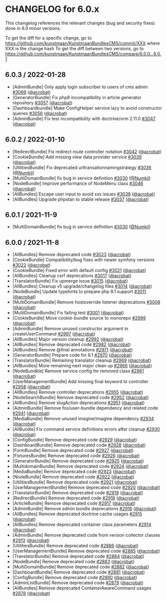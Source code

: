 CHANGELOG for 6.0.x
===================

This changelog references the relevant changes (bug and security fixes) done in 6.0 minor versions.

To get the diff for a specific change, go to https://github.com/kunstmaan/KunstmaanBundlesCMS/commit/XXX where XXX is the change hash
To get the diff between two versions, go to https://github.com/kunstmaan/KunstmaanBundlesCMS/compare/6.0.0...6.0.1

## 6.0.3 / 2022-01-28

* [AdminBundle] Only apply login subscriber to users of cms admin [#3069](https://github.com/Kunstmaan/KunstmaanBundlesCMS/pull/3069) ([@acrobat](https://github.com/acrobat))
* [GeneratorBundle] Fix php8 incompatibility in article generator repository [#3057](https://github.com/Kunstmaan/KunstmaanBundlesCMS/pull/3057) ([@acrobat](https://github.com/acrobat))
* [Dashboardbundle] Make ConfigHelper service lazy to avoid constructor queries [#3056](https://github.com/Kunstmaan/KunstmaanBundlesCMS/pull/3056) ([@acrobat](https://github.com/acrobat))
* [AdminBundle] Fix test incompatibility with doctrine/orm 2.11.0 [#3047](https://github.com/Kunstmaan/KunstmaanBundlesCMS/pull/3047) ([@acrobat](https://github.com/acrobat))

## 6.0.2 / 2022-01-10

* [RedirectBundle] Fix redirect route controller notation [#3042](https://github.com/Kunstmaan/KunstmaanBundlesCMS/pull/3042) ([@acrobat](https://github.com/acrobat))
* [CookieBundle] Add missing view data provider service [#3039](https://github.com/Kunstmaan/KunstmaanBundlesCMS/pull/3039) ([@acrobat](https://github.com/acrobat))
* [UtilitiesBundle] Fix deprecated urltransationnamingstrategy [#3036](https://github.com/Kunstmaan/KunstmaanBundlesCMS/pull/3036) ([@Numkil](https://github.com/Numkil))
* [MultiDomainBundle] fix bug in service definition [#3030](https://github.com/Kunstmaan/KunstmaanBundlesCMS/pull/3030) ([@Numkil](https://github.com/Numkil))
* [NodeBundle] Improve performance of NodeMenu class [#3046](https://github.com/Kunstmaan/KunstmaanBundlesCMS/pull/3046) ([@acrobat](https://github.com/acrobat))
* [AllBundles] Escape user input to avoid xss issues [#3038](https://github.com/Kunstmaan/KunstmaanBundlesCMS/pull/3038) ([@acrobat](https://github.com/acrobat))
* [AllBundles] Upgrade phpstan to stable release [#3037](https://github.com/Kunstmaan/KunstmaanBundlesCMS/pull/3037) ([@acrobat](https://github.com/acrobat))

## 6.0.1 / 2021-11-9

* [MultiDomainBundle] fix bug in service definition [#3030](https://github.com/Kunstmaan/KunstmaanBundlesCMS/pull/3030) ([@Numkil](https://github.com/Numkil))

## 6.0.0 / 2021-11-8

* [AllBundles] Remove deprecated code [#3023](https://github.com/Kunstmaan/KunstmaanBundlesCMS/pull/3023) ([@acrobat](https://github.com/acrobat))
* [CookieBundle] Compatibility/bug fixes with newer symfony versions [#3022](https://github.com/Kunstmaan/KunstmaanBundlesCMS/pull/3022) ([@acrobat](https://github.com/acrobat))
* [CookieBundle] Fixed error with default config [#3021](https://github.com/Kunstmaan/KunstmaanBundlesCMS/pull/3021) ([@acrobat](https://github.com/acrobat))
* [AllBundles] Cleanup csrf deprecations [#3017](https://github.com/Kunstmaan/KunstmaanBundlesCMS/pull/3017) ([@acrobat](https://github.com/acrobat))
* [TranslatorBundle] Fix upmerge issue [#3015](https://github.com/Kunstmaan/KunstmaanBundlesCMS/pull/3015) ([@acrobat](https://github.com/acrobat))
* [AllBundles] Cleanup v5 upgrade/changelog files [#3014](https://github.com/Kunstmaan/KunstmaanBundlesCMS/pull/3014) ([@acrobat](https://github.com/acrobat))
* [NodeBundle] Update typehints to prepare php 8.1 support [#3011](https://github.com/Kunstmaan/KunstmaanBundlesCMS/pull/3011) ([@acrobat](https://github.com/acrobat))
* [MultiDomainBundle] Remove hostoverride listener deprecations [#3008](https://github.com/Kunstmaan/KunstmaanBundlesCMS/pull/3008) ([@acrobat](https://github.com/acrobat))
* [MultiDomainBundle] Fix failing test [#3001](https://github.com/Kunstmaan/KunstmaanBundlesCMS/pull/3001) ([@acrobat](https://github.com/acrobat))
* [CookieBundle] Move cookie-bundle source to monorepo [#2999](https://github.com/Kunstmaan/KunstmaanBundlesCMS/pull/2999) ([@acrobat](https://github.com/acrobat))
* [AdminBundle] Remove unused constructor argument in createUserCommand [#2997](https://github.com/Kunstmaan/KunstmaanBundlesCMS/pull/2997) ([@acrobat](https://github.com/acrobat))
* [AllBundles] Major version cleanup [#2992](https://github.com/Kunstmaan/KunstmaanBundlesCMS/pull/2992) ([@acrobat](https://github.com/acrobat))
* [AllBundles] Remove deprecated code [#2982](https://github.com/Kunstmaan/KunstmaanBundlesCMS/pull/2982) ([@acrobat](https://github.com/acrobat))
* [AllBundles] Remove @final annotations [#2971](https://github.com/Kunstmaan/KunstmaanBundlesCMS/pull/2971) ([@acrobat](https://github.com/acrobat))
* [GeneratorBundle] Prepare code for 6.1 [#2970](https://github.com/Kunstmaan/KunstmaanBundlesCMS/pull/2970) ([@acrobat](https://github.com/acrobat))
* [TranslatorBundle] Remaining translator cleanup [#2969](https://github.com/Kunstmaan/KunstmaanBundlesCMS/pull/2969) ([@acrobat](https://github.com/acrobat))
* [AllBundles] More remaining next major clean up [#2966](https://github.com/Kunstmaan/KunstmaanBundlesCMS/pull/2966) ([@acrobat](https://github.com/acrobat))
* [NodeBundkle] Remove service config for removed class [#2961](https://github.com/Kunstmaan/KunstmaanBundlesCMS/pull/2961) ([@acrobat](https://github.com/acrobat))
* [UserManagementBundle] Add missing final keyword to controller [#2958](https://github.com/Kunstmaan/KunstmaanBundlesCMS/pull/2958) ([@acrobat](https://github.com/acrobat))
* [AllBundles] Remove controller deprecations [#2955](https://github.com/Kunstmaan/KunstmaanBundlesCMS/pull/2955) ([@acrobat](https://github.com/acrobat))
* [NodeSearchBundle] Remove deprecated code [#2952](https://github.com/Kunstmaan/KunstmaanBundlesCMS/pull/2952) ([@acrobat](https://github.com/acrobat))
* [AllBundles] Remove slugAction deprecations [#2951](https://github.com/Kunstmaan/KunstmaanBundlesCMS/pull/2951) ([@acrobat](https://github.com/acrobat))
* [AdminBundle] Remove fos/user-bundle dependency and related code [#2941](https://github.com/Kunstmaan/KunstmaanBundlesCMS/pull/2941) ([@acrobat](https://github.com/acrobat))
* [MediaBundle] Remove unused imagine/imagine dependency [#2934](https://github.com/Kunstmaan/KunstmaanBundlesCMS/pull/2934) ([@acrobat](https://github.com/acrobat))
* [AllBundle] Fix command service definitions errors after cleanup [#2930](https://github.com/Kunstmaan/KunstmaanBundlesCMS/pull/2930) ([@acrobat](https://github.com/acrobat))
* [ConfigBundle] Remove deprecated code [#2929](https://github.com/Kunstmaan/KunstmaanBundlesCMS/pull/2929) ([@acrobat](https://github.com/acrobat))
* [DashboardBundle] Remove deprecated code [#2928](https://github.com/Kunstmaan/KunstmaanBundlesCMS/pull/2928) ([@acrobat](https://github.com/acrobat))
* [FormBundle] Remove deprecated code [#2927](https://github.com/Kunstmaan/KunstmaanBundlesCMS/pull/2927) ([@acrobat](https://github.com/acrobat))
* [FixturesBundle] Remove deprecated code [#2926](https://github.com/Kunstmaan/KunstmaanBundlesCMS/pull/2926) ([@acrobat](https://github.com/acrobat))
* [GeneratorBundle] Remove deprecated code [#2925](https://github.com/Kunstmaan/KunstmaanBundlesCMS/pull/2925) ([@acrobat](https://github.com/acrobat))
* [MultidomainBundle] Remove deprecated code [#2924](https://github.com/Kunstmaan/KunstmaanBundlesCMS/pull/2924) ([@acrobat](https://github.com/acrobat))
* [MediaBundle] Remove deprecated code [#2923](https://github.com/Kunstmaan/KunstmaanBundlesCMS/pull/2923) ([@acrobat](https://github.com/acrobat))
* [NodeBundle] Remove deprecated code [#2922](https://github.com/Kunstmaan/KunstmaanBundlesCMS/pull/2922) ([@acrobat](https://github.com/acrobat))
* [UtilitiesBundle] Remove deprecated code [#2921](https://github.com/Kunstmaan/KunstmaanBundlesCMS/pull/2921) ([@acrobat](https://github.com/acrobat))
* [UserManagementBundle] Remove deprecated code [#2920](https://github.com/Kunstmaan/KunstmaanBundlesCMS/pull/2920) ([@acrobat](https://github.com/acrobat))
* [TranslatorBundle] Remove deprecated code [#2919](https://github.com/Kunstmaan/KunstmaanBundlesCMS/pull/2919) ([@acrobat](https://github.com/acrobat))
* [RedirectBundle] Remove deprecated code [#2918](https://github.com/Kunstmaan/KunstmaanBundlesCMS/pull/2918) ([@acrobat](https://github.com/acrobat))
* [ArticleBundle] Remove deprecated code [#2917](https://github.com/Kunstmaan/KunstmaanBundlesCMS/pull/2917) ([@acrobat](https://github.com/acrobat))
* [AdminBundle] Remove admin bundle deprecations [#2916](https://github.com/Kunstmaan/KunstmaanBundlesCMS/pull/2916) ([@acrobat](https://github.com/acrobat))
* [AllBundles] Remove deprecated doctrine cache usages [#2915](https://github.com/Kunstmaan/KunstmaanBundlesCMS/pull/2915) ([@acrobat](https://github.com/acrobat))
* [AllBundles] Remove deprecated container class parameters [#2914](https://github.com/Kunstmaan/KunstmaanBundlesCMS/pull/2914) ([@acrobat](https://github.com/acrobat))
* [AdminBundle] Remove deprecated code from version collector classes [#2913](https://github.com/Kunstmaan/KunstmaanBundlesCMS/pull/2913) ([@acrobat](https://github.com/acrobat))
* [UtilitiesBundle] Remove deprecated code [#2886](https://github.com/Kunstmaan/KunstmaanBundlesCMS/pull/2886) ([@acrobat](https://github.com/acrobat))
* [UserManagementBundle] Remove deprecated code [#2885](https://github.com/Kunstmaan/KunstmaanBundlesCMS/pull/2885) ([@acrobat](https://github.com/acrobat))
* [TranslatorBundle] Remove deprecated code [#2884](https://github.com/Kunstmaan/KunstmaanBundlesCMS/pull/2884) ([@acrobat](https://github.com/acrobat))
* [NodeBundle] Remove deprecated code [#2883](https://github.com/Kunstmaan/KunstmaanBundlesCMS/pull/2883) ([@acrobat](https://github.com/acrobat))
* [MultiDomainBundle] Remove deprecated code [#2882](https://github.com/Kunstmaan/KunstmaanBundlesCMS/pull/2882) ([@acrobat](https://github.com/acrobat))
* [DashboardBundle] Remove deprecated code [#2881](https://github.com/Kunstmaan/KunstmaanBundlesCMS/pull/2881) ([@acrobat](https://github.com/acrobat))
* [ConfigBundle] Remove deprecated code [#2880](https://github.com/Kunstmaan/KunstmaanBundlesCMS/pull/2880) ([@acrobat](https://github.com/acrobat))
* [AdminListBundle] Remove deprecated code [#2879](https://github.com/Kunstmaan/KunstmaanBundlesCMS/pull/2879) ([@acrobat](https://github.com/acrobat))
* [AllBundles] Remove deprecated ContainerAwareCommand usages [#2878](https://github.com/Kunstmaan/KunstmaanBundlesCMS/pull/2878) ([@acrobat](https://github.com/acrobat)) 
